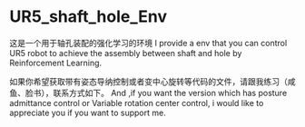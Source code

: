 # UR5_shaft_hole_Env
这是一个用于轴孔装配的强化学习的环境
I provide a env that you can control UR5 robot to achieve the assembly between shaft and hole by Reinforcement Learning.

如果你希望获取带有姿态导纳控制或者变中心旋转等代码的文件，请跟我练习（咸鱼、脸书），联系方式如下。
And ,if you want the version which has posture admittance control or Variable rotation center control, i would like to appreciate  you if you want to support me.
